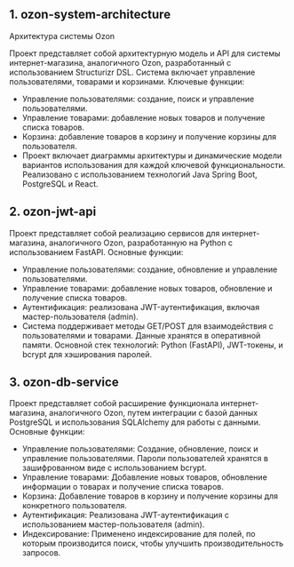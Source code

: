 ## 1. ozon-system-architecture
Архитектура системы Ozon

Проект представляет собой архитектурную модель и API для системы интернет-магазина, аналогичного Ozon, разработанный с использованием Structurizr DSL. Система включает управление пользователями, товарами и корзинами. Ключевые функции:

- Управление пользователями: создание, поиск и управление пользователями.
- Управление товарами: добавление новых товаров и получение списка товаров.
- Корзина: добавление товаров в корзину и получение корзины для пользователя.
- Проект включает диаграммы архитектуры и динамические модели вариантов использования для каждой ключевой функциональности. Реализовано с использованием технологий Java Spring Boot, PostgreSQL и React.

## 2. ozon-jwt-api
   
Проект представляет собой реализацию сервисов для интернет-магазина, аналогичного Ozon, разработанную на Python с использованием FastAPI. Основные функции:

- Управление пользователями: создание, обновление и управление пользователями.
- Управление товарами: добавление новых товаров, обновление и получение списка товаров.
- Аутентификация: реализована JWT-аутентификация, включая мастер-пользователя (admin).
- Система поддерживает методы GET/POST для взаимодействия с пользователями и товарами. Данные хранятся в оперативной памяти. Основной стек технологий: Python (FastAPI), JWT-токены, и bcrypt для хэширования паролей.


## 3. ozon-db-service

Проект представляет собой расширение функционала интернет-магазина, аналогичного Ozon, путем интеграции с базой данных PostgreSQL и использования SQLAlchemy для работы с данными. Основные функции:

- Управление пользователями: Создание, обновление, поиск и управление пользователями. Пароли пользователей хранятся в зашифрованном виде с использованием bcrypt.
- Управление товарами: Добавление новых товаров, обновление информации о товарах и получение списка товаров.
- Корзина: Добавление товаров в корзину и получение корзины для конкретного пользователя.
- Аутентификация: Реализована JWT-аутентификация с использованием мастер-пользователя (admin).
- Индексирование: Применено индексирование для полей, по которым производится поиск, чтобы улучшить производительность запросов.
